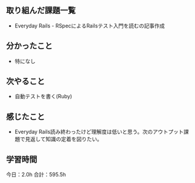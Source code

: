 ## 取り組んだ課題一覧
* Everyday Rails - RSpecによるRailsテスト入門を読むの記事作成
## 分かったこと
* 特になし
      
    
    

## 次やること
* 自動テストを書く(Ruby)
## 感じたこと
* Everyday Rails読み終わったけど理解度は低いと思う。次のアウトプット課題で見返して知識の定着を図りたい。
 
## 学習時間
今日：2.0h
合計：595.5h
